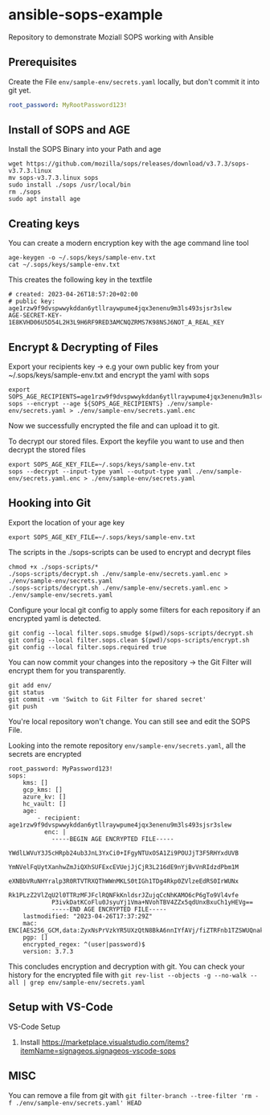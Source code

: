 # ansible-sops-example 

Repository to demonstrate Moziall SOPS working with Ansible

## Prerequisites


Create the File `env/sample-env/secrets.yaml` locally, but don't commit it into git yet.

```yaml
root_password: MyRootPassword123!
```

## Install of SOPS and AGE

Install the SOPS Binary into your Path and age
```
wget https://github.com/mozilla/sops/releases/download/v3.7.3/sops-v3.7.3.linux
mv sops-v3.7.3.linux sops
sudo install ./sops /usr/local/bin
rm ./sops
sudo apt install age
```

## Creating keys

You can create a modern encryption key with the age command line tool
```
age-keygen -o ~/.sops/keys/sample-env.txt
cat ~/.sops/keys/sample-env.txt
```

This creates the following key in the textfile
```
# created: 2023-04-26T18:57:20+02:00
# public key: age1rzw9f9dvspwwykddan6ytllraywpume4jqx3enenu9m3ls493sjsr3slew
AGE-SECRET-KEY-1E8KVHD06U5D54L2H3L9H6RF9RED3AMCNQZRMS7K98NSJ6NOT_A_REAL_KEY
```

## Encrypt & Decrypting of Files

Export your recipients key -> e.g your own public key from your ~/.sops/keys/sample-env.txt and encrypt the yaml with sops
```
export SOPS_AGE_RECIPIENTS=age1rzw9f9dvspwwykddan6ytllraywpume4jqx3enenu9m3ls493sjsr3slew
sops --encrypt --age ${SOPS_AGE_RECIPIENTS} ./env/sample-env/secrets.yaml > ./env/sample-env/secrets.yaml.enc
```
Now we successfully encrypted the file and can upload it to git. 

To decrypt our stored files. Export the keyfile you want to use and then decrypt the stored files
```
export SOPS_AGE_KEY_FILE=~/.sops/keys/sample-env.txt
sops --decrypt --input-type yaml --output-type yaml ./env/sample-env/secrets.yaml.enc > ./env/sample-env/secrets.yaml
```

## Hooking into Git 

Export the location of your age key
```
export SOPS_AGE_KEY_FILE=~/.sops/keys/sample-env.txt
```

The scripts in the ./sops-scripts can be used to encrypt and decrypt files 

```
chmod +x ./sops-scripts/*
./sops-scripts/decrypt.sh ./env/sample-env/secrets.yaml.enc > ./env/sample-env/secrets.yaml
./sops-scripts/decrypt.sh ./env/sample-env/secrets.yaml.enc > ./env/sample-env/secrets.yaml
```

Configure your local git config to apply some filters for each repository if an encrypted yaml is detected. 
```
git config --local filter.sops.smudge $(pwd)/sops-scripts/decrypt.sh
git config --local filter.sops.clean $(pwd)/sops-scripts/encrypt.sh
git config --local filter.sops.required true
```

You can now commit your changes into the repository -> the Git Filter will encrypt them for you transparently.
```
git add env/
git status
git commit -vm 'Switch to Git Filter for shared secret'
git push
```

You're local repository won't change. You can still see and edit the SOPS File. 

Looking into the remote repository `env/sample-env/secrets.yaml`, all the secrets are encrypted
```
root_password: MyPassword123!
sops:
    kms: []
    gcp_kms: []
    azure_kv: []
    hc_vault: []
    age:
        - recipient: age1rzw9f9dvspwwykddan6ytllraywpume4jqx3enenu9m3ls493sjsr3slew
          enc: |
            -----BEGIN AGE ENCRYPTED FILE-----
            YWdlLWVuY3J5cHRpb24ub3JnL3YxCi0+IFgyNTUxOSA1Zi9POUJjT3F5RHYxdUVB
            YmNVelFqUytXanhwZmJiQXhSUFExcEVUejJjCjR3L216dE9nYjBvVnRIdzdPbm1M
            eXNBbVRuNHYralp3R0RTVTRXQThWWnMKLS0tIGh1TDg4Rkp0ZVlzeEdRS0IrWUNx
            Rk1PLzZ2VlZqU2l0TTRzMFJFclRQNFkKnldsrJZujqCcNhKAMO6cP6gTo9Vl4vfe
            P3ivkDatKCoFlu0JsyuYj1Vma+NVohTBV4ZZx5qdUnxBxuCh1yHEVg==
            -----END AGE ENCRYPTED FILE-----
    lastmodified: "2023-04-26T17:37:29Z"
    mac: ENC[AES256_GCM,data:ZyxNsPrVzkYR5UXzQtN8BkA6nnIYfAVj/fiZTRFnb1TZSWUQnaked+KWqVv9diGryR4nayAfYA84YOmMtPkSxqoZk2QpgOJR/xOQF8OF6R6uNwKinaIu2oZVfveEEuqnknW1wA1zdWWYnPtADUPoSncnuQ7+l2wz6b5Dm1ViOUE=,iv:5pAzjvAchON8u89ZCgSqxJE9uyZhj6etZS6h4nc8G4c=,tag:o4zH2e7AqwfBScmESg8/1A==,type:str]
    pgp: []
    encrypted_regex: ^(user|password)$
    version: 3.7.3
```

This concludes encryption and decryption with git. You can check your history for the encrypted file with `git rev-list --objects -g --no-walk --all | grep env/sample-env/secrets.yaml`


## Setup with VS-Code 

VS-Code Setup 

1. Install https://marketplace.visualstudio.com/items?itemName=signageos.signageos-vscode-sops



## MISC 

You can remove a file from git with `git filter-branch --tree-filter 'rm -f ./env/sample-env/secrets.yaml' HEAD`
